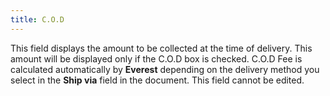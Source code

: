 ```yaml
---
title: C.O.D
---
```



This field displays the amount to be collected at the time of delivery.  This amount will be displayed only if the C.O.D  box is checked. C.O.D  Fee is calculated automatically by **Everest** depending on the delivery method you select in the **Ship 
 via** field in the document. This field cannot be edited.
